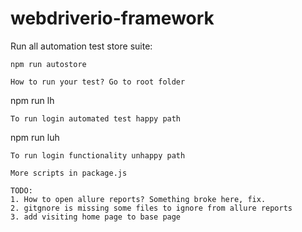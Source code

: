 # webdriverio-framework

Run all automation test store suite:
```
npm run autostore

How to run your test? Go to root folder
```
npm run lh
```
To run login automated test happy path

```
npm run luh
```
To run login functionality unhappy path

More scripts in package.js

TODO:
1. How to open allure reports? Something broke here, fix.
2. gitgnore is missing some files to ignore from allure reports
3. add visiting home page to base page

